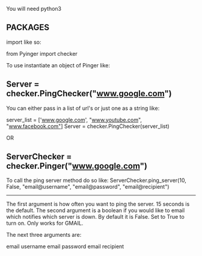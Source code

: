 You will need python3

PACKAGES
---------------------------------------

import like so:

from Pyinger import checker

To use instantiate an object of Pinger like:

Server = checker.PingChecker("www.google.com")
---------------------------------------

You can either pass in a list of url's or just one as a string like:

server_list = ['www.google.com', "www.youtube.com", "www.facebook.com"]
Server = checker.PingChecker(server_list)

OR 


ServerChecker = checker.Pinger("www.google.com")
---------------------------------------

To call the ping server method do so like:
ServerChecker.ping_server(10, False, "email@username", "email@password", "email@recipient")

---------------------------------------

The first argument is how often you want to ping the server. 15 seconds is the default.
The second argument is a boolean if you would like to email which notifies which server is down.
By default it is False. Set to True to turn on. Only works for GMAIL.

The next three arguments are:

email username
email password
email recipient
